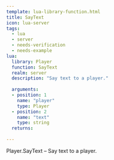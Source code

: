 ```yaml
---
template: lua-library-function.html
title: SayText
icon: lua-server
tags:
  - lua
  - server
  - needs-verification
  - needs-example
lua:
  library: Player
  function: SayText
  realm: server
  description: "Say text to a player."
  
  arguments:
  - position: 1
    name: "player"
    type: Player
  - position: 2
    name: "text"
    type: string
  returns:
    
---
```


<div class="lua__search__keywords">
Player.SayText &#x2013; Say text to a player.
</div>
